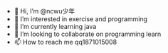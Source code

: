 - 👋 Hi, I’m @ncwu少年
- 👀 I’m interested in exercise and programming
- 🌱 I’m currently learning java
- 💞️ I’m looking to collaborate on programming learn
- 📫 How to reach me qq1871015008

<!---
AngBZ/AngBZ is a ✨ special ✨ repository because its `README.md` (this file) appears on your GitHub profile.
You can click the Preview link to take a look at your changes.
--->
